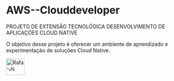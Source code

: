 # AWS--Clouddeveloper

PROJETO DE EXTENSÃO TECNOLÓGICA DESENVOLVIMENTO DE APLICAÇÕES CLOUD NATIVE

O objetivo desse projeto é oferecer um ambiente de aprendizado e experimentação de soluções Cloud Native.


<p align="left">
       
<img align="center" alt="Rafa-Js" height="45" width="50" src="https://user-images.githubusercontent.com/91704169/203583345-518579f0-44ca-431c-aa83-3095687134fd.png"/>   
